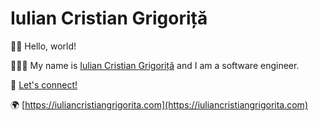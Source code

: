 # Iulian Cristian Grigoriță

👋🏻 Hello, world!

👨🏻‍💻 My name is [Iulian Cristian Grigoriță](https://iuliancristiangrigorita.com) and I am a software engineer.

📧 [Let's connect!](mailto:contact@iuliancristiangrigorita.com)

🌍 [https://iuliancristiangrigorita.com](https://iuliancristiangrigorita.com)
